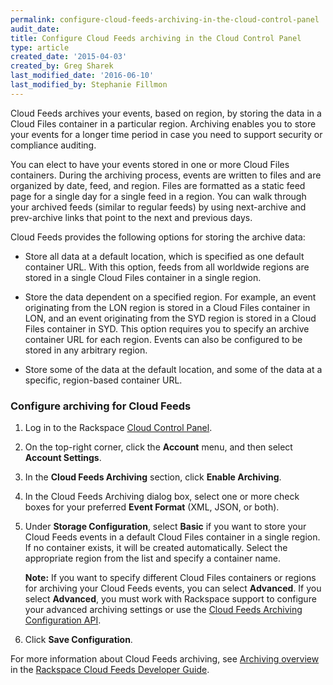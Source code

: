 ```yaml
---
permalink: configure-cloud-feeds-archiving-in-the-cloud-control-panel
audit_date:
title: Configure Cloud Feeds archiving in the Cloud Control Panel
type: article
created_date: '2015-04-03'
created_by: Greg Sharek
last_modified_date: '2016-06-10'
last_modified_by: Stephanie Fillmon
---
```


Cloud Feeds archives your events, based on region, by storing the data
in a Cloud Files container in a particular region. Archiving enables you
to store your events for a longer time period in case you need to
support security or compliance auditing.

You can elect to have your events stored in one or more Cloud Files
containers. During the archiving process, events are written to files
and are organized by date, feed, and region. Files are formatted as a
static feed page for a single day for a single feed in a region. You can
walk through your archived feeds (similar to regular feeds) by using
next-archive and prev-archive links that point to the next and previous
days.

Cloud Feeds provides the following options for storing the archive data:

-   Store all data at a default location, which is specified as one
    default container URL. With this option, feeds from all worldwide
    regions are stored in a single Cloud Files container in a single
    region.

-   Store the data dependent on a specified region. For example, an
    event originating from the LON region is stored in a Cloud Files
    container in LON, and an event originating from the SYD region is
    stored in a Cloud Files container in SYD. This option requires you
    to specify an archive container URL for each region. Events can also
    be configured to be stored in any arbitrary region.

-   Store some of the data at the default location, and some of the data
    at a specific, region-based container URL.

### Configure archiving for Cloud Feeds

1.  Log in to the Rackspace [Cloud Control Panel](https://mycloud.rackspace.com/).

2.  On the top-right corner, click the **Account** menu, and then
    select **Account Settings**.

3.  In the **Cloud Feeds Archiving** section, click **Enable
    Archiving**.

4.  In the Cloud Feeds Archiving dialog box, select one or more check
    boxes for your preferred **Event Format** (XML, JSON, or both).

5.  Under **Storage Configuration**, select **Basic**  if you want to
    store your Cloud Feeds events in a default Cloud Files container in
    a single region. If no container exists, it will be
    created automatically. Select the appropriate region from the list
    and specify a container name.

    **Note:** If you want to specify different Cloud Files containers or
    regions for archiving your Cloud Feeds events, you can select
    **Advanced**. If you select **Advanced**, you must work with
    Rackspace support to configure your advanced archiving settings or
    use the [Cloud Feeds Archiving Configuration API](https://docs.rackspace.com/cloud-feeds/api/v1.0/feeds-devguide/content/Preferences_API.html).

6.  Click **Save Configuration**.

For more information about Cloud Feeds archiving, see [Archiving overview](https://docs.rackspace.com/cloud-feeds/api/v1.0/feeds-devguide/content/Archiving_Overview.html) in
the [Rackspace Cloud Feeds Developer Guide](https://docs.rackspace.com/cloud-feeds/api/v1.0/feeds-devguide/content/overview.html).
